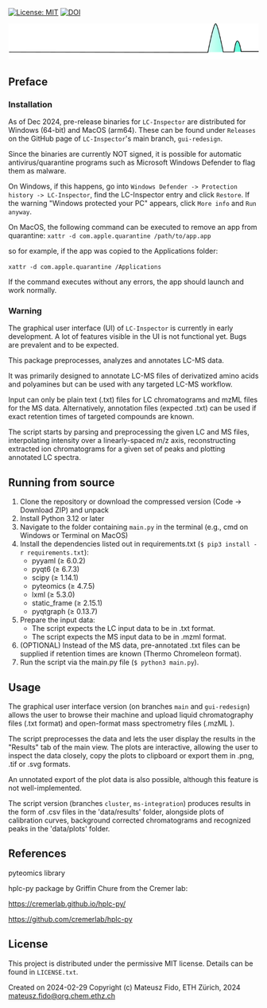 
[![License: MIT](https://img.shields.io/badge/License-MIT_License-green)](https://mit-license.org/)
[![DOI](https://zenodo.org/badge/DOI/10.5281/zenodo.13990448.svg)](https://doi.org/10.5281/zenodo.13990448)

![alt text](https://github.com/MateuszFido/LC-Inspector/blob/gui-redesign/logo.png?raw=true)

## Preface

### Installation

As of Dec 2024, pre-release binaries for `LC-Inspector` are distributed for Windows (64-bit) and MacOS (arm64). These can be found under `Releases` on the GitHub page of `LC-Inspector`'s main branch, `gui-redesign`. 

Since the binaries are currently NOT signed, it is possible for automatic antivirus/quarantine programs such as Microsoft Windows Defender to flag them as malware. 

On Windows, if this happens, go into `Windows Defender -> Protection history -> LC-Inspector`, find the LC-Inspector entry and click `Restore`. If the warning "Windows protected your PC" appears, click `More info` and `Run anyway`.  

On MacOS, the following command can be executed to remove an app from quarantine: 
`xattr -d com.apple.quarantine /path/to/app.app`

so for example, if the app was copied to the Applications folder:

`xattr -d com.apple.quarantine /Applications`

If the command executes without any errors, the app should launch and work normally.

### Warning 

The graphical user interface (UI) of `LC-Inspector` is currently in early development. A lot of features visible in the UI is not functional yet. Bugs are prevalent and to be expected.

This package preprocesses, analyzes and annotates LC-MS data. 

It was primarily designed to annotate LC-MS files of derivatized amino acids and polyamines but can be used with any targeted LC-MS workflow.

Input can only be plain text (.txt) files for LC chromatograms and mzML files for the MS data. Alternatively, annotation files (expected .txt) can be used if exact retention times of targeted compounds are known. 

The script starts by parsing and preprocessing the given LC and MS files, interpolating intensity over a linearly-spaced m/z axis, reconstructing extracted ion chromatograms for a given set of peaks and plotting annotated LC spectra. 

## Running from source
1. Clone the repository or download the compressed version (Code -> Download ZIP) and unpack
2. Install Python 3.12 or later
3. Navigate to the folder containing ```main.py``` in the terminal (e.g., cmd on Windows or Terminal on MacOS)
3. Install the dependencies listed out in requirements.txt (```$ pip3 install -r requirements.txt```):
    - pyyaml (≥ 6.0.2)
    - pyqt6 (≥ 6.7.3)
    - scipy (≥ 1.14.1)
    - pyteomics (≥ 4.7.5)
    - lxml (≥ 5.3.0)
    - static_frame (≥ 2.15.1)
    - pyqtgraph (≥ 0.13.7)
4. Prepare the input data:
    - The script expects the LC input data to be in .txt format.
    - The script expects the MS input data to be in .mzml format.
5. (OPTIONAL) Instead of the MS data, pre-annotated .txt files can be supplied if retention times are known (Thermo Chromeleon format).
6. Run the script via the main.py file (```$ python3 main.py```).

## Usage
The graphical user interface version (on branches `main` and `gui-redesign`) allows the user to browse their machine and upload liquid chromatography files (.txt format) and open-format mass spectrometry files (.mzML ). 

The script preprocesses the data and lets the user display the results in the "Results" tab of the main view. The plots are interactive, allowing the user to inspect the data closely, copy the plots to clipboard or export them in .png, .tif or .svg formats. 

An unnotated export of the plot data is also possible, although this feature is not well-implemented. 

The script version (branches `cluster`, `ms-integration`) produces results in the form of .csv files in the 'data/results' folder, alongside plots of calibration curves, background corrected chromatograms and recognized peaks in the 'data/plots' folder. 


## References

pyteomics library 

hplc-py package by Griffin Chure from the Cremer lab:

https://cremerlab.github.io/hplc-py/

https://github.com/cremerlab/hplc-py

## License

This project is distributed under the permissive MIT license. Details can be found in `LICENSE.txt`.

Created on 2024-02-29
Copyright (c) Mateusz Fido, ETH Zürich, 2024
mateusz.fido@org.chem.ethz.ch

